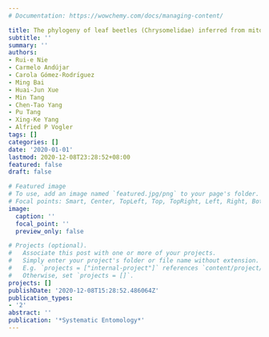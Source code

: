 ```yaml
---
# Documentation: https://wowchemy.com/docs/managing-content/

title: The phylogeny of leaf beetles (Chrysomelidae) inferred from mitochondrial genomes
subtitle: ''
summary: ''
authors:
- Rui-e Nie
- Carmelo Andújar
- Carola Gómez-Rodrı́guez
- Ming Bai
- Huai-Jun Xue
- Min Tang
- Chen-Tao Yang
- Pu Tang
- Xing-Ke Yang
- Alfried P Vogler
tags: []
categories: []
date: '2020-01-01'
lastmod: 2020-12-08T23:28:52+08:00
featured: false
draft: false

# Featured image
# To use, add an image named `featured.jpg/png` to your page's folder.
# Focal points: Smart, Center, TopLeft, Top, TopRight, Left, Right, BottomLeft, Bottom, BottomRight.
image:
  caption: ''
  focal_point: ''
  preview_only: false

# Projects (optional).
#   Associate this post with one or more of your projects.
#   Simply enter your project's folder or file name without extension.
#   E.g. `projects = ["internal-project"]` references `content/project/deep-learning/index.md`.
#   Otherwise, set `projects = []`.
projects: []
publishDate: '2020-12-08T15:28:52.486064Z'
publication_types:
- '2'
abstract: ''
publication: '*Systematic Entomology*'
---
```

